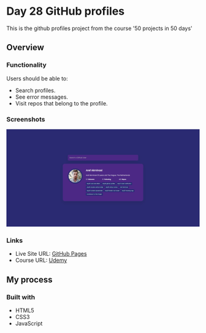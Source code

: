 # Day 28 GitHub profiles

This is the github profiles project from the course '50 projects in 50 days'

## Overview

### Functionality

Users should be able to:

- Search profiles.
- See error messages.
- Visit repos that belong to the profile.

### Screenshots

![](/screenshots/screenshot1.png)

### Links

- Live Site URL: [GitHub Pages](https://aref-akminasi.github.io/day28-github-profiles/)
- Course URL: [Udemy](https://www.udemy.com/course/50-projects-50-days/?utm_source=adwords&utm_medium=udemyads&utm_campaign=WebDevelopment_v.PROF_la.EN_cc.ROWMTA-B_ti.8322&utm_content=deal4584&utm_term=_._ag_80869579591_._ad_533999956732_._kw__._de_c_._dm__._pl__._ti_dsa-774930035449_._li_1010752_._pd__._&matchtype=&gclid=EAIaIQobChMI762Pj479_wIVHJeDBx1Z6gqdEAAYASAAEgLTq_D_BwE)

## My process

### Built with

- HTML5
- CSS3
- JavaScript
